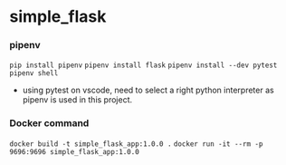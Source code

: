 # simple_flask




### pipenv
```pip install pipenv```
```pipenv install flask```
```pipenv install --dev pytest```
```pipenv shell```

* using pytest on vscode, need to select a right python interpreter as pipenv is used in this project.

### Docker command
```docker build -t simple_flask_app:1.0.0 .```
```docker run -it --rm -p 9696:9696 simple_flask_app:1.0.0```